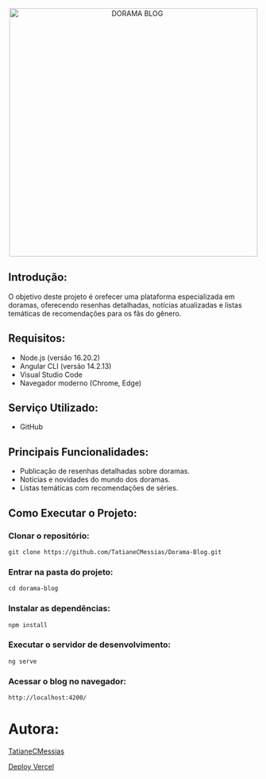 <div align="center">
  <img src="https://github.com/user-attachments/assets/8df53de3-8122-43f2-b176-c486f8b9077f" width="500" alt="DORAMA BLOG">
  </br>
</div>

## Introdução:
O objetivo deste projeto é orefecer uma plataforma especializada em doramas, oferecendo resenhas detalhadas, notícias atualizadas e listas temáticas de recomendações para os fãs do gênero.

## Requisitos:
- Node.js (versão 16.20.2)
- Angular CLI (versão 14.2.13)
- Visual Studio Code
- Navegador moderno (Chrome, Edge)

## Serviço Utilizado: 
- GitHub

## Principais Funcionalidades:
- Publicação de resenhas detalhadas sobre doramas.
- Notícias e novidades do mundo dos doramas.
- Listas temáticas com recomendações de séries.

## Como Executar o Projeto:

### Clonar o repositório:

```
git clone https://github.com/TatianeCMessias/Dorama-Blog.git
```

### Entrar na pasta do projeto:
```
cd dorama-blog
```

### Instalar as dependências:
```
npm install
```

### Executar o servidor de desenvolvimento:
```
ng serve
```

### Acessar o blog no navegador:
```
http://localhost:4200/
```

# Autora:
[TatianeCMessias](https://www.linkedin.com/in/tatianecmessias/)

[Deploy Vercel](https://dorama-blog.vercel.app/)
